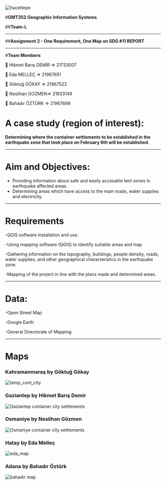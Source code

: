 ![hacettepe](https://user-images.githubusercontent.com/38729621/228668415-9e9732b7-9678-4d20-a616-cd8bc0ffbd60.jpeg)

#**GMT352 Geographic Information Systems**

##**Team-L**

---

##**Assignment 2 - One Requirement, One Map on SDG #11 REPORT**

---

#**Team Members**
 
👤 Hikmet Barış DEMİR => 21733007

👤 Eda MELLEÇ => 21967651

👤 Göktuğ GÖKAY => 21967522

👤 Neslihan GOZMEN=> 21833149

👤 Bahadır ÖZTÜRK => 21967698

# A case study (region of interest):
**Determining where the container settlements to be established in the earthquake zone that took place on February 6th will be established.**

---

# Aim and Objectives:
- Providing information about safe and easily accesable tent zones in earthquake affected areas.
- Determining areas which have access to the main roads, water supplies and electricity.

---

# Requirements
-QGIS software installation and use.

-Using mapping software (QGIS) to identify suitable areas and map

-Gathering information on the topography, buildings, people density, roads, water supplies, and other geographical characteristics in the earthquake zone. 

-Mapping of the project in line with the plans made and determined areas.

---

# Data: 
-Open Street Map

-Google Earth

-General Directorate of Mapping

---

# Maps 

### Kahramanmaraş by Göktuğ Gökay
![temp_cont_city](https://user-images.githubusercontent.com/38729621/228684482-9ac42c70-d721-44a2-8a00-49feac5c0442.png)

### Gaziantep by Hikmet Barış Demir
![Gaziantep container city settlements](https://user-images.githubusercontent.com/38729621/228684600-efa7587b-055d-469a-9076-4bee55e52c77.png)

### Osmaniye by Neslihan Gözmen 
![Osmaniye container city settlements](https://user-images.githubusercontent.com/38729621/228684682-0f1429df-6c1d-4c69-8fdd-c43fd5f56379.png)

### Hatay by Eda Melleç
![eda_map](https://user-images.githubusercontent.com/38729621/228684896-0a0e1871-2925-4c07-8a38-e28180ad7895.jpg)

### Adana by Bahadır Öztürk
![bahadır map](https://user-images.githubusercontent.com/38729621/228684958-65598298-b678-405f-a556-2f0699452bf2.jpg)
